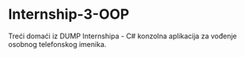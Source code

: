 # Internship-3-OOP

Treći domaći iz DUMP Internshipa - C# konzolna aplikacija za vođenje osobnog telefonskog imenika.

